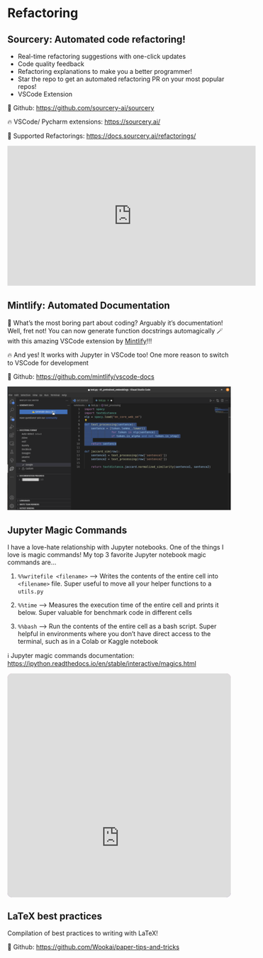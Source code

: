 
# Refactoring

## Sourcery: Automated code refactoring!

-   Real-time refactoring suggestions with one-click updates
-   Code quality feedback
-   Refactoring explanations to make you a better programmer!
-   Star the repo to get an automated refactoring PR on your most
    popular repos!
-   VSCode Extension

🌟 Github: <https://github.com/sourcery-ai/sourcery>

🔥 VSCode/ Pycharm extensions: <https://sourcery.ai/>

💯 Supported Refactorings: <https://docs.sourcery.ai/refactorings/>

<iframe id="video" width="560" height="315" src="https://sourcery.ai/static/sourcery-producthunt-3f6370038174e1e118bf13a0785f2d0f.mp4" frameborder="0" allow="autoplay; encrypted-media" allowfullscreen>
</iframe>

## Mintlify: Automated Documentation

🤔 What’s the most boring part about coding? Arguably it’s
documentation! Well, fret not! You can now generate function docstrings
automagically 🪄 with this amazing VSCode extension by
[Mintlify](https://www.linkedin.com/company/mintsearch/)!!!

🔥 And yes! It works with Jupyter in VSCode too! One more reason to
switch to VSCode for development

🌟 Github: <https://github.com/mintlify/vscode-docs>

![](images/refactoring/mintlify.gif)

## Jupyter Magic Commands

I have a love-hate relationship with Jupyter notebooks. One of the
things I love is magic commands! My top 3 favorite Jupyter notebook
magic commands are…

1.  `%%writefile <filename>` —&gt; Writes the contents of the entire
    cell into `<filename>` file. Super useful to move all your helper
    functions to a `utils.py`

2.  `%%time` —&gt; Measures the execution time of the entire cell and
    prints it below. Super valuable for benchmark code in different
    cells

3.  `%%bash` —&gt; Run the contents of the entire cell as a bash script.
    Super helpful in environments where you don’t have direct access to
    the terminal, such as in a Colab or Kaggle notebook

ℹ️ Jupyter magic commands documentation:
<https://ipython.readthedocs.io/en/stable/interactive/magics.html>

<div style="overflow:hidden;margin-left:auto;margin-right:auto;border-radius:10px;width:100%;max-width:740px;position:relative"><div style="width:100%;padding-bottom:100%"></div><iframe width="740" height="740" title="Code snippet - jupyter_magics" src="https://snappify.io/embed/07ffb1cc-efdd-40c1-9c2d-c97b7fe2b354?responsive" allow="clipboard-write" style="background:linear-gradient(337deg, #654ea3, #da98b4);position:absolute;left:0;top:0;width:100%" frameborder="0"></iframe></div>

## LaTeX best practices

Compilation of best practices to writing with LaTeX!

🌟 Github: <https://github.com/Wookai/paper-tips-and-tricks>
